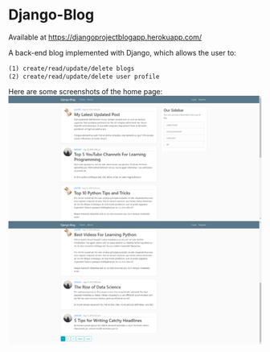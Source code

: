 # Django-Blog

Available at https://djangoprojectblogapp.herokuapp.com/

A back-end blog implemented with Django, which allows the user to:

    (1) create/read/update/delete blogs
    (2) create/read/update/delete user profile

Here are some screenshots of the home page:
![](screenshots/home1.png)
![](screenshots/home2.png)
